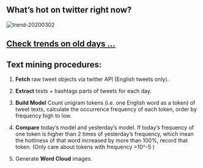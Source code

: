 ## What’s hot on twitter right now?

![trend-20200302][wordcloud]

[wordcloud]: https://raw.githubusercontent.com/xdqc/tweet-trend-everyday/master/word-cloud/trend-20200302.png?token=AF5V4P7ADR6KQBZ4CEDTNIK6AXRMU "trend-20200302"

## [Check trends on old days ...](https://github.com/xdqc/tweet-trend-everyday/tree/master/word-cloud)

## Text mining procedures:

1. **Fetch** raw tweet objects via twitter API (English tweets only).

2. **Extract** texts + hashtags parts of tweets for each day.

3. **Build Model** Count unigram tokens (i.e. one English word as a token) of tweet texts, calculate the occurrence frequency of each token, order by frequency high to low.

4. **Compare** today’s model and yesterday’s model. If today’s frequency of one token is higher than 2 times of yesterday’s frequency, which mean the hottiness of that word increased by more than 100%, record that token. (Only care about tokens with frequency >10^-5 )

5. Generate **Word Cloud** images.
